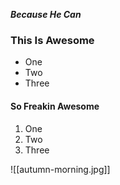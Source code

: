 ***Because He Can***

### This Is Awesome
- One
- Two
- Three
#### So Freakin Awesome
1. One
2. Two
3. Three

![[autumn-morning.jpg]]